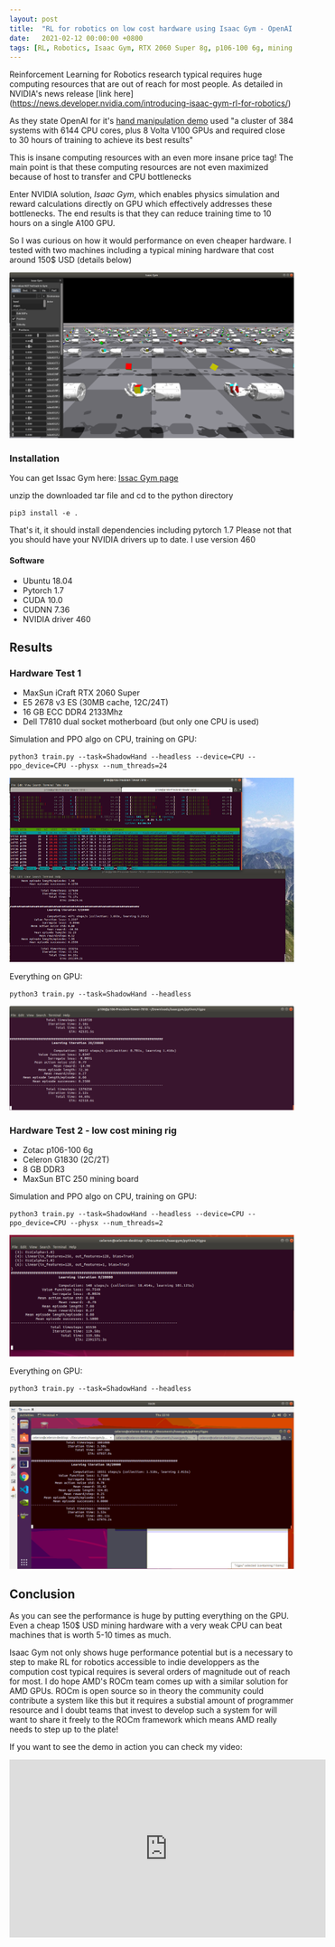 ```yaml
---
layout: post
title:  "RL for robotics on low cost hardware using Isaac Gym - OpenAI hand demo"
date:   2021-02-12 00:00:00 +0800
tags: [RL, Robotics, Isaac Gym, RTX 2060 Super 8g, p106-100 6g, mining hardware, machine learning]
---
```


Reinforcement Learning for Robotics research typical requires huge computing resources that are out of reach for most people.
As detailed in NVIDIA's news release [link here] (https://news.developer.nvidia.com/introducing-isaac-gym-rl-for-robotics/)

As they state OpenAI for it's [hand manipulation demo](https://arxiv.org/pdf/1808.00177.pdf) used "a cluster of 384 systems with 6144 CPU cores, plus 8 Volta V100 GPUs and required close to 30 hours of training to achieve its best results"

This is insane computing resources with an even more insane price tag! The main point is that these computing resources are not even maximized because of host to transfer and CPU bottlenecks

Enter NVIDIA solution, *Isaac Gym*, which enables physics simulation and reward calculations directly on GPU which effectively addresses these bottlenecks. The end results is that they can reduce training time to 10 hours on a single A100 GPU.

So I was curious on how it would performance on even cheaper hardware. I tested with two machines including a typical mining hardware that cost around 150$ USD (details below)

![shadowhand](/assets/isaacgym/shadowhand.png)


### Installation

You can get Issac Gym here: [Issac Gym page](https://developer.nvidia.com/isaac-gym)

unzip the downloaded tar file and cd to the python directory
```
pip3 install -e .
```
That's it, it should install dependencies including pytorch 1.7
Please not that you should have your NVIDIA drivers up to date. I use version 460


#### Software
*	Ubuntu 18.04
*   Pytorch 1.7
*	CUDA 10.0
*	CUDNN 7.36
*	NVIDIA driver 460

## Results

### Hardware Test 1
*	MaxSun iCraft RTX 2060 Super
*	E5 2678 v3 ES (30MB cache, 12C/24T)
*	16 GB ECC DDR4 2133Mhz
*	Dell T7810 dual socket motherboard (but only one CPU is used)


Simulation and PPO algo on CPU, training on GPU:
```
python3 train.py --task=ShadowHand --headless --device=CPU --ppo_device=CPU --physx --num_threads=24
```
![xeon](/assets/isaacgym/xeon_shadowhand.png)

Everything on GPU:
```
python3 train.py --task=ShadowHand --headless
```
![rtx2060super](/assets/isaacgym/rtx2060super_shadowhand.png)

### Hardware Test 2 - low cost mining rig
*	Zotac p106-100 6g
*	Celeron G1830 (2C/2T)
*	8 GB DDR3
*	MaxSun BTC 250 mining board

Simulation and PPO algo on CPU, training on GPU:
```
python3 train.py --task=ShadowHand --headless --device=CPU --ppo_device=CPU --physx --num_threads=2
```
![celeron](/assets/isaacgym/celeron_shadowhand.png)

Everything on GPU:
```
python3 train.py --task=ShadowHand --headless
```
![p106100](/assets/isaacgym/p106100_shadowhand.png)

## Conclusion
As you can see the performance is huge by putting everything on the GPU. Even a cheap 150$ USD mining hardware with a very weak CPU can beat machines that is worth 5-10 times as much.

Isaac Gym not only shows huge performance potential but is a necessary to step to make RL for robotics accessible to indie developpers as the compution cost typical requires is several orders of magnitude out of reach for most. I do hope AMD's ROCm team comes up with a similar solution for AMD GPUs. ROCm is open source so in theory the community could contribute a system like this but it requires a substial amount of programmer resource and I doubt teams that invest to develop such a system for will want to share it freely to the ROCm framework which means AMD really needs to step up to the plate!

If you want to see the demo in action you can check my video:
<iframe width="560" height="315" src="https://youtu.be/embed/DKyCVyKQMN0" frameborder="0" allow="accelerometer; autoplay; clipboard-write; encrypted-media; gyroscope; picture-in-picture" allowfullscreen></iframe>